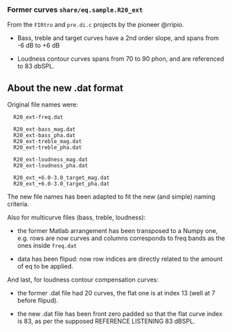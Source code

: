 ### Former curves `share/eq.sample.R20_ext`

From the `FIRtro` and `pre.di.c` projects by the pioneer @rripio.

- Bass, treble and target curves have a 2nd order slope, and spans from -6 dB to +6 dB

- Loudness contour curves spans from 70 to 90 phon, and are referenced to 83 dbSPL.


## About the new .dat format

Original file names were:

      R20_ext-freq.dat

      R20_ext-bass_mag.dat
      R20_ext-bass_pha.dat
      R20_ext-treble_mag.dat
      R20_ext-treble_pha.dat

      R20_ext-loudness_mag.dat
      R20_ext-loudness_pha.dat

      R20_ext_+6.0-3.0_target_mag.dat
      R20_ext_+6.0-3.0_target_pha.dat


The new file names has been adapted to fit the new (and simple) naming criteria.

Also for multicurve files (bass, treble, loudness):

- the former Matlab arrangement has been transposed to a Numpy one, e.g. rows are now curves and columns corresponds to freq bands as the ones inside `freq.dat`

- data has been flipud: now row indices are directly related to the amount of eq to be applied.


And last, for loudness contour compensation curves:

- the former .dat file had 20 curves, the flat one is at index 13 (well at 7 before flipud). 

- the new .dat file has been front zero padded so that the flat curve index is 83, as per the supposed REFERENCE LISTENING 83 dBSPL.


